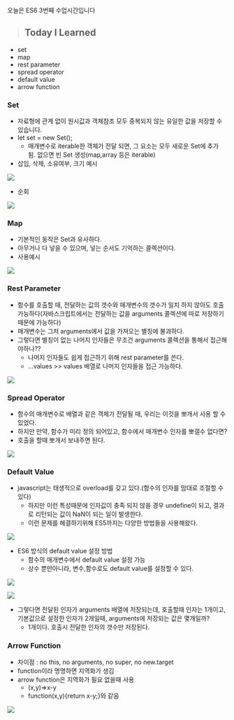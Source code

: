 오늘은 ES6 3번째 수업시간입니다

> ## Today I Learned
  - set
  - map
  - rest parameter
  - spread operator
  - default value
  - arrow function
  
### Set
  - 자료형에 관계 없이 원시값과 객체참조 모두 중복되지 않는 유일한 값을 저장할 수 있습니다.
  - let set = new Set();
    - 매개변수로 iterable한 객체가 전달 되면, 그 요소는 모두 새로운 Set에 추가 됨. 없으면 빈 Set 생성(map,array 등은 iterable)
  - 삽입, 삭제, 소유여부, 크기 예시
   
![](https://images.velog.io/images/junjun-creator/post/a58be11c-629b-4723-b95b-7d48f10c1833/%EC%8A%A4%ED%81%AC%EB%A6%B0%EC%83%B7%202021-01-03%20%EC%98%A4%EC%A0%84%208.42.07.png)

  - 순회
  
![](https://images.velog.io/images/junjun-creator/post/6065d62b-1dee-41bd-8be6-c176d18130fb/%EC%8A%A4%ED%81%AC%EB%A6%B0%EC%83%B7%202021-01-03%20%EC%98%A4%EC%A0%84%208.42.31.png)

### Map
  - 기본적인 동작은 Set과 유사하다.
  - 아무거나 다 넣을 수 있으며, 넣는 순서도 기억하는 콜렉션이다.
  - 사용예시
  
![](https://images.velog.io/images/junjun-creator/post/fa93cb56-7768-4225-b362-dbd9e41fa23d/%EC%8A%A4%ED%81%AC%EB%A6%B0%EC%83%B7%202021-01-03%20%EC%98%A4%EC%A0%84%209.51.15.png)

### Rest Parameter
  - 함수를 호출할 때, 전달하는 값의 갯수와 매개변수의 갯수가 일치 하지 않아도 호출 가능하다(자바스크립트에서는 전달하는 값을 arguments 콜렉션에 따로 저장하기때문에 가능하다)
  - 매개변수는 그저 arguments에서 값을 가져오는 별칭에 불과하다.
  - 그렇다면 별칭이 없는 나머지 인자들은 무조건 arguments 콜렉션을 통해서 접근해야하나??
    - 나머지 인자들도 쉽게 접근하기 위해 rest parameter를 쓴다.
    - ...values >> values 배열로 나머지 인자들을 접근 가능하다.

![](https://images.velog.io/images/junjun-creator/post/23068e8c-b290-40f5-94fe-85b2cc950e27/%EC%8A%A4%ED%81%AC%EB%A6%B0%EC%83%B7%202021-01-03%20%EC%98%A4%EC%A0%84%209.58.19.png)

### Spread Operator
  - 함수의 매개변수로 배열과 같은 객체가 전달될 때, 우리는 이것을 뽀개서 사용 할 수 있었다.
  - 하지만 만약, 함수가 미리 정의 되어있고, 함수에서 매개변수 인자를 뽀갤수 없다면?
  - 호출을 할때 뽀개서 보내주면 된다.
  
![](https://images.velog.io/images/junjun-creator/post/41fa7a23-ddb1-4872-ac53-91bf168f5b37/%EC%8A%A4%ED%81%AC%EB%A6%B0%EC%83%B7%202021-01-03%20%EC%98%A4%EC%A0%84%2010.06.23.png)
  
### Default Value
  - javascript는 태생적으로 overload를 갖고 있다.(함수의 인자를 맘대로 조절할 수 있다)
    - 하지만 이런 특성때문에 인자값이 충족 되지 않을 경우 undefine이 되고, 결과로 리턴되는 값이 NaN이 되는 일이 발생한다.
    - 이런 문제를 해결하기위해 ES5까지는 다양한 방법들을 사용해왔다.
    
![](https://images.velog.io/images/junjun-creator/post/255e0365-e893-4995-9bd2-10cd71c5f5cf/%EC%8A%A4%ED%81%AC%EB%A6%B0%EC%83%B7%202020-12-31%20%EC%98%A4%ED%9B%84%204.52.12.png)

  - ES6 방식의 default value 설정 방법
    - 함수의 매개변수에서 default value 설정 가능
    - 상수 뿐만아니라, 변수,함수로도 default value를 설정할 수 있다.
 
![](https://images.velog.io/images/junjun-creator/post/c470e799-5fbe-48fd-bd60-05efcddc91fd/%EC%8A%A4%ED%81%AC%EB%A6%B0%EC%83%B7%202020-12-31%20%EC%98%A4%ED%9B%84%204.53.12.png)

![](https://images.velog.io/images/junjun-creator/post/db1da2c6-e9f3-4464-a5d9-c8327972f42e/%EC%8A%A4%ED%81%AC%EB%A6%B0%EC%83%B7%202020-12-31%20%EC%98%A4%ED%9B%84%204.56.34.png)

  - 그렇다면 전달된 인자가 arguments 배열에 저장되는데, 호출할때 인자는 1개이고, 기본값으로 설정한 인자가 2개일때, arguments에 저장되는 값은 몇개일까?
    - 1개이다. 호출시 전달한 인자의 갯수만 저장된다.
    
### Arrow Function
  - 차이점 : no this, no arguments, no super, no new.target
  - function이라 명명하면 지역화가 생김
  - arrow function은 지역화가 필요 없을때 사용
    - (x,y)=>x-y
    - function(x,y){return x-y;}와 같음
    
![](https://images.velog.io/images/junjun-creator/post/8b405828-b02c-4c91-a51b-589b42b9dcc8/%EC%8A%A4%ED%81%AC%EB%A6%B0%EC%83%B7%202020-12-31%20%EC%98%A4%ED%9B%84%205.35.36.png)
